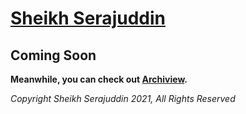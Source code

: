 # [Sheikh Serajuddin](https://www.sheikhserajuddin.com)

## Coming Soon

**Meanwhile, you can check out [Archiview](https://www.archiviewbd.com).**

*Copyright Sheikh Serajuddin 2021, All Rights Reserved*
